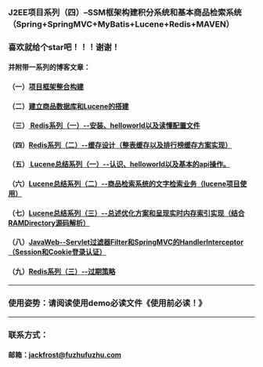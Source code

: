 ﻿### J2EE项目系列（四）–SSM框架构建积分系统和基本商品检索系统（Spring+SpringMVC+MyBatis+Lucene+Redis+MAVEN）
### 喜欢就给个star吧！！！谢谢！
#### 并附带一系列的博客文章：
#### （一）[项目框架整合构建](http://blog.csdn.net/Jack__Frost/article/details/68932117)
#### （二）[建立商品数据库和Lucene的搭建](http://blog.csdn.net/jack__frost/article/details/68947868)
#### （三）[ Redis系列（一）--安装、helloworld以及读懂配置文件](http://blog.csdn.net/jack__frost/article/details/67633975)
#### （四）[Redis系列（二）--缓存设计（整表缓存以及排行榜缓存方案实现）](http://blog.csdn.net/jack__frost/article/details/69568610)
#### （五）[ Lucene总结系列（一）--认识、helloworld以及基本的api操作。](http://blog.csdn.net/Jack__Frost/article/details/70156391)
#### （六）[Lucene总结系列（二）--商品检索系统的文字检索业务（lucene项目使用）](http://blog.csdn.net/Jack__Frost/article/details/70176553)
#### （七）[Lucene总结系列（三）--总述优化方案和呈现实时内存索引实现（结合RAMDirectory源码解析）](http://blog.csdn.net/jack__frost/article/details/70215598)
#### （八）[JavaWeb--Servlet过滤器Filter和SpringMVC的HandlerInterceptor（Session和Cookie登录认证）](http://blog.csdn.net/jack__frost/article/details/71158139)
#### （九）[Redis系列（三）--过期策略](http://blog.csdn.net/jack__frost/article/details/71216098)
***
### 使用姿势：请阅读使用demo必读文件《使用前必读！》
***
### 联系方式：
#### 邮箱：jackfrost@fuzhufuzhu.com
